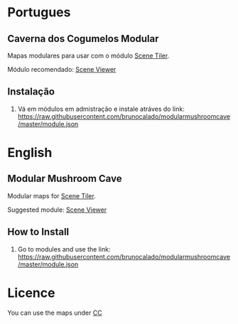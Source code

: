 # Portugues

## Caverna dos Cogumelos Modular
Mapas modulares para usar com o módulo [Scene Tiler](https://github.com/zeel01/scene-tiler).

Módulo recomendado: [Scene Viewer](https://github.com/BadIdeasBureau/scene-viewer)

## Instalação
1. Vá em módulos em admistração e instale atráves do link: https://raw.githubusercontent.com/brunocalado/modularmushroomcave/master/module.json

# English

## Modular Mushroom Cave
Modular maps for [Scene Tiler](https://github.com/zeel01/scene-tiler).

Suggested module: [Scene Viewer](https://github.com/BadIdeasBureau/scene-viewer)

## How to Install
1. Go to modules and use the link: https://raw.githubusercontent.com/brunocalado/modularmushroomcave/master/module.json

# Licence
You can use the maps under [CC](https://creativecommons.org/licenses/by/4.0/)